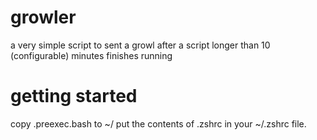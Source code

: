 growler
=======

a very simple script to sent a growl after a script longer than 10 (configurable) minutes finishes running

getting started
=======
copy .preexec.bash to ~/
put the contents of .zshrc in your ~/.zshrc file.